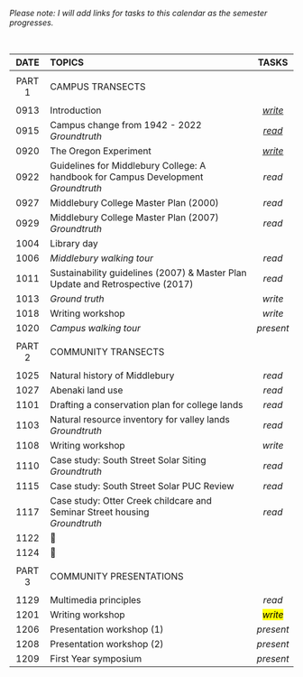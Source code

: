 _Please note: I will add links for tasks to this calendar as the semester progresses._

<br>

| DATE | TOPICS | TASKS |  
|:---:|:---| :---: |
| | | |
| PART 1 | CAMPUS TRANSECTS |
| | | |
| 0913 |	Introduction | [_write_](tasks/0913.md)  |
| 0915 |	Campus change from 1942 - 2022 <br>_Groundtruth_| [_read_](tasks/0915.md) |
| 0920 |	The Oregon Experiment | [_write_](tasks/0920.md) |  
| 0922 |	Guidelines for Middlebury College: A handbook for Campus Development<br>_Groundtruth_| _read_ |
| 0927 |	Middlebury College Master Plan (2000) | _read_ |
| 0929 |	Middlebury College Master Plan (2007)<br>_Groundtruth_| _read_ |
| 1004 |	Library day |
| 1006 |	_Middlebury walking tour_ | _read_
| 1011 |	Sustainability guidelines (2007) & Master Plan Update and Retrospective (2017) | _read_ |
| 1013	| _Ground truth_ | _write_|
| 1018	| Writing workshop | _write_ |
| 1020	| _Campus walking tour_ | _present_ |
| | | |
| PART 2 | COMMUNITY TRANSECTS |
| | | |
| 1025	| Natural history of Middlebury |_read_ |
| 1027	| Abenaki land use | _read_ |
| 1101	| Drafting a conservation plan for college lands | _read_ |
| 1103	| Natural resource inventory for valley lands<br>_Groundtruth_ | _read_ |
| 1108 | Writing workshop  | _write_ |
| 1110	| Case study: South Street Solar Siting<br>_Groundtruth_ | _read_ |
| 1115	| Case study: South Street Solar PUC Review | _read_ |
| 1117	| Case study: Otter Creek childcare and Seminar Street housing<br>_Groundtruth_ | _read_ |
| 1122	| :maple_leaf: |
| 1124	| :turkey: |
| | |
| PART 3 | COMMUNITY PRESENTATIONS |
| | |
| 1129	| Multimedia principles | _read_ |
| 1201	| Writing workshop | <mark>_write_</mark> |
| 1206	| Presentation workshop (1) | _present_ |
| 1208	| Presentation workshop (2) | _present_ |
| 1209	| First Year symposium | _present_ |

